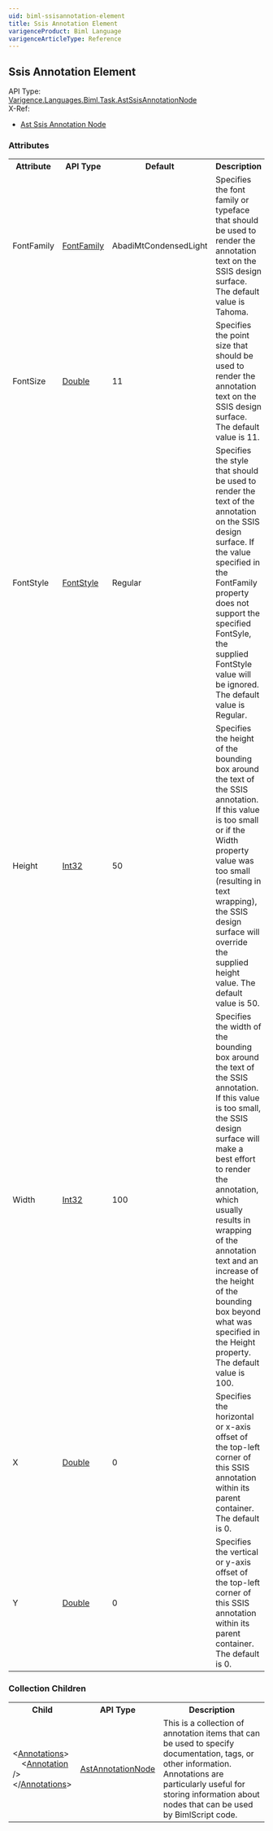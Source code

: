 ```yaml
---
uid: biml-ssisannotation-element
title: Ssis Annotation Element
varigenceProduct: Biml Language
varigenceArticleType: Reference
---
```

## Ssis Annotation Element<div class="AssemblyInfoGroup"><div class="CrossReferenceGroup"><div class="CrossReferenceHeader">API Type:</div><div class="CrossReferenceValue"><a href="../api-reference/Varigence.Languages.Biml.Task.AstSsisAnnotationNode.html">Varigence.Languages.Biml.Task.AstSsisAnnotationNode</a></div></div><div class="CrossReferenceGroup"><div class="CrossReferenceHeader">X-Ref:</div><ul class="xrefRow"><li><a class='xref' href ="Varigence.Languages.Biml.Task.AstSsisAnnotationNode.html">Ast Ssis Annotation Node</a></li></ul></div></div><div class="AttributeGroup"><h3>Attributes</h3><table id="AttributeList" class="AttributeList"><tbody><tr><th class="AttributeNameColumnHeader">Attribute</th><th class="AttributeTypeColumnHeader">API Type</th><th class="AttributeDefaultColumnHeader">Default</th><th class="AttributeSummaryColumnHeader">Description</th></tr><tr class="ad0"><td class="AttributeName">FontFamily</td><td class="AttributeType"><a href="../api-reference/Varigence.Languages.Biml.Layout.FontFamily.html">FontFamily</a></td><td class="AttributeDefault">AbadiMtCondensedLight</td><td class="AttributeSummary"><div class ="SummaryItem">Specifies the font family or typeface that should be used to render the annotation text on the SSIS design surface. The default value is Tahoma. </div></td></tr><tr class="ad1"><td class="AttributeName">FontSize</td><td class="AttributeType"><a href="https://msdn.microsoft.com/en-us/library/System.Double.aspx">Double</a></td><td class="AttributeDefault">11</td><td class="AttributeSummary"><div class ="SummaryItem">Specifies the point size that should be used to render the annotation text on the SSIS design surface. The default value is 11. </div></td></tr><tr class="ad0"><td class="AttributeName">FontStyle</td><td class="AttributeType"><a href="../api-reference/Varigence.Languages.Biml.Layout.FontStyle.html">FontStyle</a></td><td class="AttributeDefault">Regular</td><td class="AttributeSummary"><div class ="SummaryItem">Specifies the style that should be used to render the text of the annotation on the SSIS design surface. If the value specified in the FontFamily property does not support the specified FontSyle, the supplied FontStyle value will be ignored. The default value is Regular. </div></td></tr><tr class="ad1"><td class="AttributeName">Height</td><td class="AttributeType"><a href="https://msdn.microsoft.com/en-us/library/System.Int32.aspx">Int32</a></td><td class="AttributeDefault">50</td><td class="AttributeSummary"><div class ="SummaryItem">Specifies the height of the bounding box around the text of the SSIS annotation. If this value is too small or if the Width property value was too small (resulting in text wrapping), the SSIS design surface will override the supplied height value. The default value is 50. </div></td></tr><tr class="ad0"><td class="AttributeName">Width</td><td class="AttributeType"><a href="https://msdn.microsoft.com/en-us/library/System.Int32.aspx">Int32</a></td><td class="AttributeDefault">100</td><td class="AttributeSummary"><div class ="SummaryItem">Specifies the width of the bounding box around the text of the SSIS annotation. If this value is too small, the SSIS design surface will make a best effort to render the annotation, which usually results in wrapping of the annotation text and an increase of the height of the bounding box beyond what was specified in the Height property. The default value is 100. </div></td></tr><tr class="ad1"><td class="AttributeName">X</td><td class="AttributeType"><a href="https://msdn.microsoft.com/en-us/library/System.Double.aspx">Double</a></td><td class="AttributeDefault">0</td><td class="AttributeSummary"><div class ="SummaryItem">Specifies the horizontal or x-axis offset of the top-left corner of this SSIS annotation within its parent container. The default is 0. </div></td></tr><tr class="ad0"><td class="AttributeName">Y</td><td class="AttributeType"><a href="https://msdn.microsoft.com/en-us/library/System.Double.aspx">Double</a></td><td class="AttributeDefault">0</td><td class="AttributeSummary"><div class ="SummaryItem">Specifies the vertical or y-axis offset of the top-left corner of this SSIS annotation within its parent container. The default is 0. </div></td></tr></tbody></table></div><div class="ChildGroup">### Collection Children<table id="ChildList" class="ChildList"><tbody><tr><th class="ChildNameColumnHeader">Child</th><th class="ChildTypeColumnHeader">API Type</th><th class="ChildSummaryColumnHeader">Description</th></tr><tr class="cd0"><td class="ChildName"><span class="punc">&lt;</span><a href=Varigence.Languages.Biml.AstNode_Annotations.html">Annotations</a><span class="punc">&gt;</span><br />&nbsp;&nbsp;&nbsp;&nbsp;<span class="punc">&lt;</span><a href=Varigence.Languages.Biml.AstAnnotationNode.html">Annotation</a> <span class="punc">/&gt;</span><br /><span class="punc">&lt;/</span><a href=Varigence.Languages.Biml.AstNode_Annotations.html">Annotations</a><span class="punc">&gt;</span></td><td class="ChildType"><a href="../api-reference/Varigence.Languages.Biml.AstAnnotationNode.html">AstAnnotationNode</a></td><td class="ChildSummary"><div class ="SummaryItem">This is a collection of annotation items that can be used to specify documentation, tags, or other information.  Annotations are particularly useful for storing information about nodes that can be used by BimlScript code. </div></td></tr></tbody></table></div>